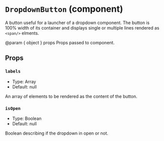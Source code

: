 `DropdownButton` (component)
============================

A button useful for a launcher of a dropdown component. The button is 100% width of its container and displays
single or multiple lines rendered as `<span/>` elments.

@param { object } props Props passed to component.


Props
-----

### `labels`

- Type: Array
- Default: null

An array of elements to be rendered as the content of the button.

### `isOpen`

- Type: Boolean
- Default: null

Boolean describing if the dropdown in open or not.

